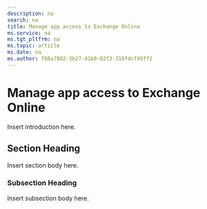 ```yaml
---
description: na
search: na
title: Manage app access to Exchange Online
ms.service: na
ms.tgt_pltfrm: na
ms.topic: article
ms.date: na
ms.author: fb8a7802-3b27-41b8-82f3-31bfdcf49ff2
---
```

# Manage app access to Exchange Online
Insert introduction here.

## Section Heading
Insert section body here.

### Subsection Heading
Insert subsection body here.

